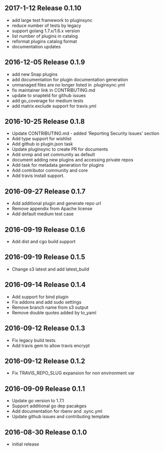 ## 2017-1-12 Release 0.1.10
* add large test framework to pluginsync
* reduce number of tests by legacy
* support golang 1.7.x/1.6.x version
* list number of plugins in catalog
* reformat plugins catalog format
* documentation updates

## 2016-12-05 Release 0.1.9
* add new Snap plugins
* add documentation for plugin documentation generation
* unmanaged files are no longer listed in .pluginsync.yml
* fix maintainer link in CONTRIBUTING.md
* update to snapteld for github issues
* add go_coverage for medium tests
* add matrix.exclude support for travis.yml

## 2016-10-25 Release 0.1.8

* Update CONTRIBUTING.md - added 'Reporting Security Issues' section
* Add type support for wishlist
* Add github io plugin.json task
* Update pluginsync to create PR for documents
* Add snmp and set community as default
* document adding new plugins and accessing private repos
* Add task for metadata generation for plugins
* Add contributor community and core
* Add travis install support.

## 2016-09-27 Release 0.1.7

* Add additional plugin and generate repo url
* Remove appendix from Apache license
* Add default medium test case

## 2016-09-19 Release 0.1.6

* Add dist and cgo build support

## 2016-09-19 Release 0.1.5

* Change s3 latest and add latest_build

## 2016-09-14 Release 0.1.4

* Add support for bind plugin
* Fix addons and add sudo settings
* Remove branch name from s3 output
* Remove double quotes added by to_yaml

## 2016-09-12 Release 0.1.3

* Fix legacy build tests.
* Add travis gem to allow travis encrypt

## 2016-09-12 Release 0.1.2

* Fix TRAVIS_REPO_SLUG expansion for non environment var

## 2016-09-09 Release 0.1.1

* Update go version to 1.7.1
* Support additional go dep pacakges
* Add documentation for rbenv and .sync.yml
* Update github issues and contributing template

## 2016-08-30 Release 0.1.0

* initial release
